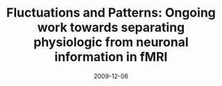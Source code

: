 ---
title: "Fluctuations and Patterns: Ongoing work towards separating physiologic from neuronal information in fMRI"
project_id: 
date: 2009-12-06
conference_id: ""
presenters:
   - peter_bandettini
summary: "Georgia Tech"
file: /assets/presentations/
filename: 
layout: presentation
---